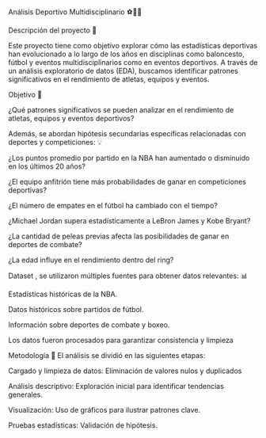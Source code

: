 Análisis Deportivo Multidisciplinario ⚽️🏀🥊

Descripción del proyecto 📝

Este proyecto tiene como objetivo explorar cómo las estadísticas deportivas han evolucionado a lo largo de los años en disciplinas como baloncesto, fútbol y eventos multidisciplinarios como en eventos deportivos. A través de un análisis exploratorio de datos (EDA), buscamos identificar patrones significativos en el rendimiento de atletas, equipos y eventos.

Objetivo 🤔

¿Qué patrones significativos se pueden analizar en el rendimiento de atletas, equipos y eventos deportivos?

Además, se abordan hipótesis secundarias específicas relacionadas con deportes y competiciones: 💡

¿Los puntos promedio por partido en la NBA han aumentado o disminuido en los últimos 20 años?

¿El equipo anfitrión tiene más probabilidades de ganar en competiciones deportivas?

¿El número de empates en el fútbol ha cambiado con el tiempo?

¿Michael Jordan supera estadísticamente a LeBron James y Kobe Bryant?

¿La cantidad de peleas previas afecta las posibilidades de ganar en deportes de combate?

¿La edad influye en el rendimiento dentro del ring?

Dataset 
, se utilizaron múltiples fuentes para obtener datos relevantes: 📊

Estadísticas históricas de la NBA.

Datos históricos sobre partidos de fútbol.

Información sobre deportes de combate y boxeo.

Los datos fueron procesados para garantizar consistencia y limpieza 

Metodología 🔗
El análisis se dividió en las siguientes etapas:

Cargado y limpieza de datos: Eliminación de valores nulos y duplicados 

Análisis descriptivo: Exploración inicial para identificar tendencias generales.

Visualización: Uso de gráficos para ilustrar patrones clave.

Pruebas estadísticas: Validación de hipótesis. 
